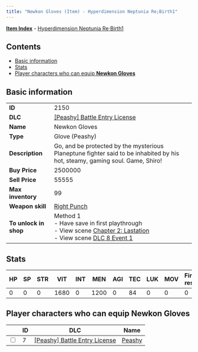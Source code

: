 ```yaml
---
title: "Newkon Gloves (Item) - Hyperdimension Neptunia Re;Birth1"
---
```


[**Item Index**](/neptunia/rb1/item/index.html) - [Hyperdimension Neptunia Re;Birth1](/neptunia/rb1)

## Contents

- [Basic information](#basic-information)
- [Stats](#stats)
- [Player characters who can equip **Newkon Gloves**](#player-characters-who-can-equip-newkon-gloves)

## Basic information

|   |   |
| -- | -- |
| **ID** | 2150 |
| **DLC** | [[Peashy] Battle Entry License](/neptunia/rb1/dlc/8-peashy.html) |
| **Name** | Newkon Gloves |
| **Type** | Glove (Peashy) |
| **Description** | Go, and be protected by the mysterious Planeptune fighter said to be inhabited by his hot, steamy, gaming soul. Game, Shiro! |
| **Buy Price** | 2500000 |
| **Sell Price** | 55555 |
| **Max inventory** | 99 |
| **Weapon skill** | [Right Punch](/neptunia/rb1/skill/8-1202-right-punch.html) |
| **To unlock in shop** | Method 1<br />- Have save in first playthrough<br />- View scene [Chapter 2: Lastation](/neptunia/rb1/scene/1-202-chapter-2-lastation.html)<br />- View scene [DLC 8 Event 1](/neptunia/rb1/scene/8-5020-dlc-8-event-1.html) |


## Stats

| HP | SP | STR | VIT | INT | MEN | AGI | TEC | LUK | MOV | Fire res. | Ice res. | Wind res. | Lightning res. |
| -- | -- | --- | --- | --- | --- | --- | --- | --- | --- | --------- | -------- | --------- | -------------- |
| 0 | 0 | 0 | 1680 | 0 | 1200 | 0 | 84 | 0 | 0 | 0 | 0 | 0 | 0 |


## Player characters who can equip **Newkon Gloves**

|    | ID | DLC | Name |
| -- | -- | --- | ---- |
| <input type="checkbox" id="rb1-player-8-7" class="trackbox" /> | 7 | [[Peashy] Battle Entry License](/neptunia/rb1/dlc/8-peashy.html) | [Peashy](/neptunia/rb1/player/8-7-peashy.html) |

